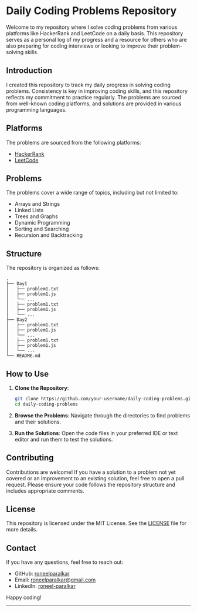 # Daily Coding Problems Repository

Welcome to my repository where I solve coding problems from various platforms like HackerRank and LeetCode on a daily basis. This repository serves as a personal log of my progress and a resource for others who are also preparing for coding interviews or looking to improve their problem-solving skills.

## Introduction

I created this repository to track my daily progress in solving coding problems. Consistency is key in improving coding skills, and this repository reflects my commitment to practice regularly. The problems are sourced from well-known coding platforms, and solutions are provided in various programming languages.

## Platforms

The problems are sourced from the following platforms:
- [HackerRank](https://www.hackerrank.com/)
- [LeetCode](https://leetcode.com/)

## Problems
The problems cover a wide range of topics, including but not limited to:
- Arrays and Strings
- Linked Lists
- Trees and Graphs
- Dynamic Programming
- Sorting and Searching
- Recursion and Backtracking

## Structure

The repository is organized as follows:
```
.
├── Day1
│   ├── problem1.txt
│   ├── problem1.js
│   └── ...
│   ├── problem1.txt
│   ├── problem1.js
│   └── ...
├── Day2
│   ├── problem1.txt
│   ├── problem1.js
│   └── ...
│   ├── problem1.txt
│   ├── problem1.js
│   └── ...
└── README.md
```

## How to Use

1. **Clone the Repository**:
    ```sh
    git clone https://github.com/your-username/daily-coding-problems.git
    cd daily-coding-problems
    ```

2. **Browse the Problems**:
    Navigate through the directories to find problems and their solutions.

3. **Run the Solutions**:
    Open the code files in your preferred IDE or text editor and run them to test the solutions.

## Contributing

Contributions are welcome! If you have a solution to a problem not yet covered or an improvement to an existing solution, feel free to open a pull request. Please ensure your code follows the repository structure and includes appropriate comments.

## License

This repository is licensed under the MIT License. See the [LICENSE](LICENSE) file for more details.

## Contact

If you have any questions, feel free to reach out:

- GitHub: [roneelparalkar](https://github.com/your-username)
- Email: [roneelparalkar@gmail.com](mailto:your-email@example.com)
- LinkedIn: [roneel-paralkar](https://www.linkedin.com/in/roneel-paralkar)

Happy coding!

---
